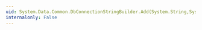 ```yaml
---
uid: System.Data.Common.DbConnectionStringBuilder.Add(System.String,System.Object)
internalonly: False
---
```

